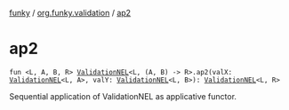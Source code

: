 [funky](../index.md) / [org.funky.validation](index.md) / [ap2](.)

# ap2

`fun <L, A, B, R> `[`ValidationNEL`](-validation-n-e-l/index.md)`<L, (A, B) -> R>.ap2(valX: `[`ValidationNEL`](-validation-n-e-l/index.md)`<L, A>, valY: `[`ValidationNEL`](-validation-n-e-l/index.md)`<L, B>): `[`ValidationNEL`](-validation-n-e-l/index.md)`<L, R>`

Sequential application of ValidationNEL as applicative functor.

